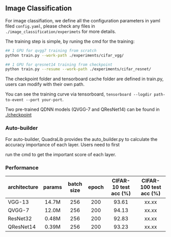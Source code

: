 ## Image Classification

For image classifiation, we define all the configuration parameters in yaml filed ``config.yaml``, please check any files in `./image_classification/experimets` for more details. 

The training step is simple, by runing the cmd for the training:

```bash
## 1 GPU for qvgg7 training from scratch
python train.py --work-path ./experiments/cifar_vgg/
``` 

```bash
## 1 GPU for qresnet14 training from checkpoint
python train.py --resume --work-path ./experiments/cifar_resnet/
``` 
The checkpoint folder and tensorboard cache folder are defined in train.py, users can modify with their own path. 

You can see the training curve via tensorboard, ``tensorboard --logdir path-to-event --port your-port``.  

Two pre-trained QDNN models (QVGG-7 and QResNet14) can be found in [./checkpoint](https://github.com/zarekxu/QuadraLib/tree/main/image_classification/checkpoint)



### Auto-builder
For auto-builder, QuadraLib provides the auto_builder.py to calculate the accuracy importance of each layer. Users need to first 


run the cmd to get the important score of each layer. 


### Performance

| architecture          | params | batch size | epoch | CIFAR-10 test acc (%) | CIFAR-100 test acc (%) |
| :-------------------- | :----: | :--------: | :---: | :--------------: | :---------------: |
| VGG-13                |  14.7M |    256     |  200  |      93.61       |       xx.xx       |
| QVGG-7                |  12.0M |    256     |  200  |      94.13       |       xx.xx       |
| ResNet32              |  0.48M |    256     |  200  |      92.83       |       xx.xx       |
| QResNet14             |  0.39M |    256     |  200  |      93.23       |       xx.xx       |
